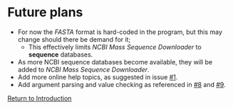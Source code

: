 # Future plans
* For now the *FASTA* format is hard-coded in the program, but this may change should there be demand for it;
    * This effectively limits *NCBI Mass Sequence Downloader* to **sequence** databases.
* As more NCBI sequence databases become available, they will be added to *NCBI Mass Sequence Downloader*.
* Add more online help topics, as suggested in issue [#1](https://github.com/StuntsPT/NCBI_Mass_Downloader/issues/1).
* Add argument parsing and value checking as referenced in [#8](https://github.com/StuntsPT/NCBI_Mass_Downloader/issues/8) and [#9](https://github.com/StuntsPT/NCBI_Mass_Downloader/issues/9).

[Return to Introduction](index.md)
